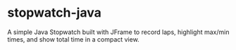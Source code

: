 # stopwatch-java
A simple Java Stopwatch built with JFrame to record laps, highlight max/min times, and show total time in a compact view.
